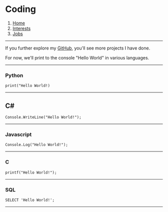 # Coding 

1. [Home](../ReadMe.md)
2. [Interests](../Interests/Interests.md)
3. [Jobs](../Jobs/Jobs.md)

---

If you further explore my [GitHub](https://github.com/C78C73), you'll see more projects  I have done.

For now, we'll print to the console "Hello World" in various languages.

---

### Python
```
print("Hello World!)
```

---

## C#
```
Console.WriteLine("Hello World!");
```

---

### Javascript
```
Console.Log("Hello World!");
```

---

### C
```
printf("Hello World!");
```

---

### SQL
```
SELECT 'Hello World!';
```

---